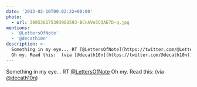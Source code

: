 ```yaml
---
date: '2013-02-10T09:02:22+00:00'
photo:
  - url: 300536175393902593-BCnAVe5CQAE7D-q.jpg
mentions:
  - '@LettersOfNote'
  - '@decath10n'
description: >-
  Something in my eye... RT [@LettersOfNote](https://twitter.com/@LettersOfNote)
  Oh my. Read this:  (via [@decath10n](https://twitter.com/@decath10n))
---
```

Something in my eye... RT [@LettersOfNote](https://twitter.com/@LettersOfNote) Oh my. Read this:  (via [@decath10n](https://twitter.com/@decath10n))
